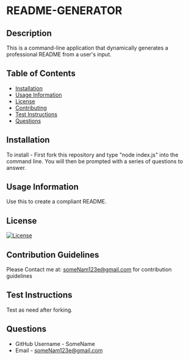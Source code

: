 # README-GENERATOR

  ## Description 
  This is a command-line application that dynamically generates a professional README from a user's input.


  ## Table of Contents
  * [Installation](#Installation)
  * [Usage Information](#Usage-Information)
  * [License](#License)
  * [Contributing](#Contribution-Guidelines)
  * [Test Instructions](#Test-Instructions)
  * [Questions](#Questions)
  

  ## Installation 
   To install - First fork this repository and type "node index.js" into the command line. You will then be prompted with a series of questions to answer. 


  ## Usage Information
  Use this to create a compliant README.


  ## License
  [![License](https://img.shields.io/badge/License-Apache%202.0-blue.svg)](https://opensource.org/licenses/Apache-2.0)
  

  ## Contribution Guidelines
  Please Contact me at: someNam123e@gmail.com for contribution guidelines

  
  ## Test Instructions
  Test as need after forking.

  
  ## Questions
  * GitHub Username - SomeName
  * Email - someNam123e@gmail.com